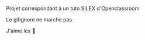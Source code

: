 Projet correspondant à un tuto SILEX d'Openclassroom

Le gitignore ne marche pas

J'aime les :pizza:


